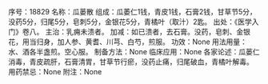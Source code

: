 序号：18829
名称：瓜蒌散
组成：瓜萎仁1钱，青皮1钱，石膏2钱，甘草节5分，没药5分，归尾5分，皂刺5分，金银花5分，青橘叶（取汁）2匙。
出处：《医学入门》卷八。
主治：乳痈未溃者。
加减：如已溃者，去石膏。没药，皂刺、金银花，用当归身，加人参、黄耆、川芎、白芍，煎服。
功效：None
用法用量：水、酒各半盏煎。空心服。
制备方法：None
临床应用：None
各家论述：瓜蒌仁消毒，青皮疏肝，石膏清胃，甘草节行瘀，没药止痛，归尾破血，青橘叶解毒。
用药禁忌：None
附注：None
